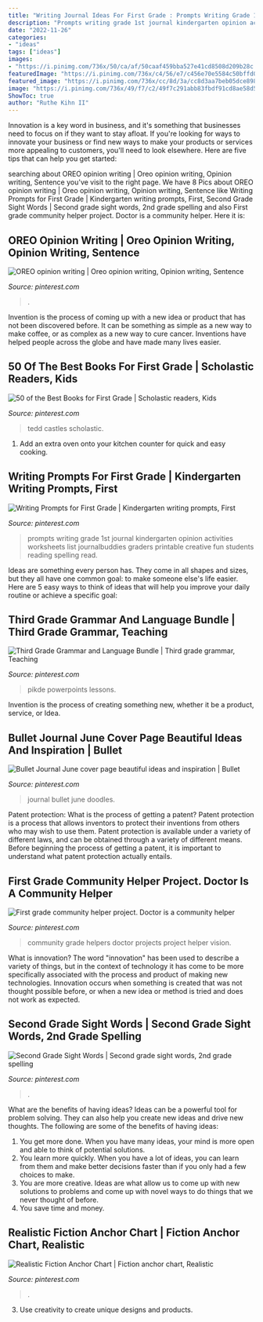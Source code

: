 ```yaml
---
title: "Writing Journal Ideas For First Grade : Prompts Writing Grade 1st Journal Kindergarten Opinion Activities Worksheets List Journalbuddies Graders Printable Creative Fun Students Reading Spelling Read"
description: "Prompts writing grade 1st journal kindergarten opinion activities worksheets list journalbuddies graders printable creative fun students reading spelling read"
date: "2022-11-26"
categories:
- "ideas"
tags: ["ideas"]
images:
- "https://i.pinimg.com/736x/50/ca/af/50caaf459bba527e41cd8508d209b28c.jpg"
featuredImage: "https://i.pinimg.com/736x/c4/56/e7/c456e70e5584c50bffd0b23492c2934e.jpg"
featured_image: "https://i.pinimg.com/736x/cc/8d/3a/cc8d3aa7beb05dce898f4d4955ce1029.jpg"
image: "https://i.pinimg.com/736x/49/f7/c2/49f7c291abb83fbdf91cd8ae58d54f0a--community-helpers-first-grade.jpg"
ShowToc: true
author: "Ruthe Kihn II"
---
```



Innovation is a key word in business, and it's something that businesses need to focus on if they want to stay afloat. If you're looking for ways to innovate your business or find new ways to make your products or services more appealing to customers, you'll need to look elsewhere. Here are five tips that can help you get started: 

	

		
searching about OREO opinion writing | Oreo opinion writing, Opinion writing, Sentence you've visit to the right page. We have 8 Pics about OREO opinion writing | Oreo opinion writing, Opinion writing, Sentence like Writing Prompts for First Grade | Kindergarten writing prompts, First, Second Grade Sight Words | Second grade sight words, 2nd grade spelling and also First grade community helper project. Doctor is a community helper. Here it is:
		
    
## OREO Opinion Writing | Oreo Opinion Writing, Opinion Writing, Sentence

<img loading=lazy src="https://i.pinimg.com/736x/d3/ed/d2/d3edd26166242eea6274b579b9a0b61a--opinion-writing.jpg" onerror="this.onerror=null;this.src='https://tse4.mm.bing.net/th?id=OIP.itSM0EfkIYNKI5k1BYWIXAHaNL&amp;pid=15.1';" alt="OREO opinion writing | Oreo opinion writing, Opinion writing, Sentence">

_Source: pinterest.com_

>. 

	

Invention is the process of coming up with a new idea or product that has not been discovered before. It can be something as simple as a new way to make coffee, or as complex as a new way to cure cancer. Inventions have helped people across the globe and have made many lives easier.

    
## 50 Of The Best Books For First Grade | Scholastic Readers, Kids

<img loading=lazy src="https://i.pinimg.com/736x/cc/8d/3a/cc8d3aa7beb05dce898f4d4955ce1029.jpg" onerror="this.onerror=null;this.src='https://tse2.mm.bing.net/th?id=OIP.hqdY0BDG7GogFqfcmwc14gAAAA&amp;pid=15.1';" alt="50 of the Best Books for First Grade | Scholastic readers, Kids">

_Source: pinterest.com_

>tedd castles scholastic. 

	

1. Add an extra oven onto your kitchen counter for quick and easy cooking.

    
## Writing Prompts For First Grade | Kindergarten Writing Prompts, First

<img loading=lazy src="https://i.pinimg.com/736x/90/a4/76/90a476c4405c6796588345224cfb556f.jpg" onerror="this.onerror=null;this.src='https://tse4.mm.bing.net/th?id=OIP.wq-d4aKHmWUhVPnRoH4qQAHaUv&amp;pid=15.1';" alt="Writing Prompts for First Grade | Kindergarten writing prompts, First">

_Source: pinterest.com_

>prompts writing grade 1st journal kindergarten opinion activities worksheets list journalbuddies graders printable creative fun students reading spelling read. 

	

Ideas are something every person has. They come in all shapes and sizes, but they all have one common goal: to make someone else's life easier. Here are 5 easy ways to think of ideas that will help you improve your daily routine or achieve a specific goal: 

    
## Third Grade Grammar And Language Bundle | Third Grade Grammar, Teaching

<img loading=lazy src="https://i.pinimg.com/736x/f1/b1/13/f1b113cbde22e84356ebfeb262ddbece.jpg" onerror="this.onerror=null;this.src='https://tse2.mm.bing.net/th?id=OIP.O0ay8mxUD-s4Lo6Ui4YnJQHaOT&amp;pid=15.1';" alt="Third Grade Grammar and Language Bundle | Third grade grammar, Teaching">

_Source: pinterest.com_

>pikde powerpoints lessons. 

	

Invention is the process of creating something new, whether it be a product, service, or Idea.

    
## Bullet Journal June Cover Page Beautiful Ideas And Inspiration | Bullet

<img loading=lazy src="https://i.pinimg.com/736x/c4/56/e7/c456e70e5584c50bffd0b23492c2934e.jpg" onerror="this.onerror=null;this.src='https://tse2.mm.bing.net/th?id=OIP.KIiUf_4cNelJa6dQhdHqvAHaJ3&amp;pid=15.1';" alt="Bullet Journal June cover page beautiful ideas and inspiration | Bullet">

_Source: pinterest.com_

>journal bullet june doodles. 

	

Patent protection: What is the process of getting a patent?
Patent protection is a process that allows inventors to protect their inventions from others who may wish to use them. Patent protection is available under a variety of different laws, and can be obtained through a variety of different means. Before beginning the process of getting a patent, it is important to understand what patent protection actually entails.

    
## First Grade Community Helper Project. Doctor Is A Community Helper

<img loading=lazy src="https://i.pinimg.com/736x/49/f7/c2/49f7c291abb83fbdf91cd8ae58d54f0a--community-helpers-first-grade.jpg" onerror="this.onerror=null;this.src='https://tse1.mm.bing.net/th?id=OIP.TxiMjbtAWsQm1f0PnrQw_QHaJ3&amp;pid=15.1';" alt="First grade community helper project. Doctor is a community helper">

_Source: pinterest.com_

>community grade helpers doctor projects project helper vision. 

	

What is innovation?
The word "innovation" has been used to describe a variety of things, but in the context of technology it has come to be more specifically associated with the process and product of making new technologies. Innovation occurs when something is created that was not thought possible before, or when a new idea or method is tried and does not work as expected.

    
## Second Grade Sight Words | Second Grade Sight Words, 2nd Grade Spelling

<img loading=lazy src="https://i.pinimg.com/736x/50/ca/af/50caaf459bba527e41cd8508d209b28c.jpg" onerror="this.onerror=null;this.src='https://tse4.mm.bing.net/th?id=OIP.nDutFudkUFGM88Obdb1LHQHaJ5&amp;pid=15.1';" alt="Second Grade Sight Words | Second grade sight words, 2nd grade spelling">

_Source: pinterest.com_

>. 

	

What are the benefits of having ideas?
Ideas can be a powerful tool for problem solving. They can also help you create new ideas and drive new thoughts. The following are some of the benefits of having ideas: 
1. You get more done. When you have many ideas, your mind is more open and able to think of potential solutions. 
2. You learn more quickly. When you have a lot of ideas, you can learn from them and make better decisions faster than if you only had a few choices to make. 
3. You are more creative. Ideas are what allow us to come up with new solutions to problems and come up with novel ways to do things that we never thought of before. 
4. You save time and money.

    
## Realistic Fiction Anchor Chart | Fiction Anchor Chart, Realistic

<img loading=lazy src="https://i.pinimg.com/736x/21/6a/b4/216ab4ea55bd856769b24d023f090050.jpg" onerror="this.onerror=null;this.src='https://tse1.mm.bing.net/th?id=OIP.pBNzwGUk4BSnh8ttMshcLwHaJ3&amp;pid=15.1';" alt="Realistic Fiction Anchor Chart | Fiction anchor chart, Realistic">

_Source: pinterest.com_

>. 

	

3. Use creativity to create unique designs and products.

